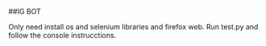 ##IG BOT

Only need install os and selenium libraries and firefox web.
Run test.py and follow the console instrucctions.
